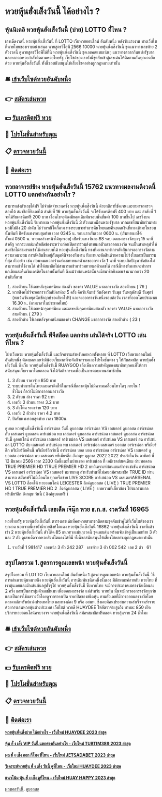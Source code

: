 # หวยหุ้นฮั่งเส็งวันนี้ ได้อย่างไร ?
## หุ้นนิเคอิ หวยหุ้นฮั่งเส็งวันนี้ (บ่าย) LOTTO ที่ไหน ?
เลขเด็ดงวดนี้ หวยหุ้นฮั่งเส็งวันนี้ ที่ LOTTO เว็บหวยออนไลน์ อันดับหนึ่ง หลังวันแรงงาน ทางเว็บไซตืหวยไทยของเราขอนำเสนอ หวยสูตรวีไอพี 2566 10000 หวยหุ้นฮั่งเส็งวันนี้ ชุดแนวทางเลขท้าย 2 ตัวงวดนี้ ดูหวยสูตรวีไอพีได้ที่นี่ หวยหุ้นฮั่งเส็งวันนี้ ชุดเลขคดแบบเน้นๆ แนวทางสลากกินแบ่งรัฐบาล และหากคอหวยกำลังติดตามหวยไทยรัฐ เว็บไซต์ของเรายังมีชุดจับเข้าคู่เลขเด่นให้ติดตามกันทุกงวดอีกด้วย หวยหุ้นฮั่งเส็งวันนี้ ทั้งนี้ขอสนับสนุนให้เสี่ยงโชคอย่างถูกกฎหมายเท่านั้น

## 🛎 [เข้าเว็บไซต์หวยอันดับหนึ่ง](https://bit.ly/3BG5bNw)
## 👉 [สมัครเล่นหวย](https://bit.ly/3BG5bNw)
## 💵 [รับเครดิตฟรี หวย](https://bit.ly/3C3mvgS)
## 👑 [โปรโมชั่นสำหรับตุณ](https://bit.ly/3C3mvgS)
## 📋 [ตรวจหวยวันนี้](https://bit.ly/3C3mvgS)
## 📱 [ติดต่อเรา](https://bit.ly/3C3mvgS)

## หวยอาจารย์ช้าง หวยหุ้นฮั่งเส็งวันนี้ 15762 แนวทางผลงานดีงวดนี้ LOTTO แตกต่างกันอย่างไร ?
สามารถส่งตัวเลขได้ฟรี ไม่จำกัดจำนวนครั้ง หวยหุ้นฮั่งเส็งวันนี้ ด้วยกติกาที่ชัดเจนและสามารถตรวจสอบได้
สมาชิกที่ยิงเลขได้ ลำดับที่ 16 หวยหุ้นฮั่งเส็งวันนี้ จะได้รับเครดิตฟรี 400 บาท และ ลำดับที่ 1 จะได้รับเครดิตฟรี 200 บาท เงื่อนไขจะต้องมียอดเดิมพันรอบนั้นขั้นต่ำ 100 บาทขึ้นไป
เลขวิ่งบน หวยหุ้นฮั่งเส็งวันนี้ รับทายผล หวยหุ้นฮั่งเส็งวันนี้ 3 ตัวบนเหมือนหวยรัฐบาล
หากเลขที่สมาชิกร่วมทายผลมีไม่ถึง 20 ลำดับ ไม่ว่ากรณีใดก็ตาม ทางระบบจะทำการคืนโพยและคืนยอดเงินที่แทงเข้ามาในรอบนั้นทันที
ปิดรับแทงรอบสุดท้าย เวลา 0345 น.
รอบแรกเริ่มเวลา 0600 น. (เริ่มทายผลได้ตั้งแต่ 0500 น. ทายผลล่วงหน้าได้ทุกรอบ)
เปิดรับแทงวันละ 88 รอบ ออกผลรางวัลทุกๆ 15 นาที
สำคัญ หากระบบล่มหรือขัดข้องระหว่างก่อนปิดการร่วมส่งทายผลตัวเลขออกนางวัล จนเป็นสาเหตุทำให้สมาชิกไม่สามารถเข้าใช้งานระบบได้ หวยหุ้นฮั่งเส็งวันนี้ ทางทีมงานจะทำการตัดสินการออกรางวัลตามความเหมาะสม การตัดสินขึ้นอยู่กับดุลพินิจของทีมงาน ทีมงานจะตัดสินด้วยความโปร่งใสและเป็นธรรมที่สุด ตัวอย่าง เช่น ก่อนหมดเวลาร่วมส่งผลทายผลตัวเลขออกรางวัล 1 นาที ระบบเกิดปัญหาขัดข้องไม่สามารถเข้าใช้งานได้ ทำให้สมาชิกไม่สามารถเข้ามาร่วมทายผลตัวเลขได้ กรณีนี้ทางทีมงานจะทำการยกเลิกและคืนเงินเครดิตในรอบนั้นทันที ถึงแม้ว่าก่อนหน้านั้นจะมีสมาชิกยิงเลขเข้ามามากกว่า 20 ลำดับก็ตาม
1. สองตัวบน ใช้เลขหลังจุดทศนิยม สองตัว ของค่า VALUE มาออกรางวัล สองตัวบน ( 79 )
2. หวยสิงคโปร์จะออกรางวัลสัปดาห์ละ 5 ครั้ง คือวันจันทร์ วันอังคาร วันพุธ วันพฤหัสบดี วันศุกร์ (ยกเว้นวันหยุดนักขัตฤกษ์ของสิงคโปร์) และจะออกรางวันหนึ่งรอบต่อวัน เวลาที่ออกโดยประมาณ 16.30 น. (ตามเวลาในประเทศไทย)
3. สามตัวบน ใช้เลขหน้าจุดทศนิยม และเลขหลังจุดทศนิยมสองตัว ของค่า VALUE มาออกรางวัล สามตัวบน ( 279 )
4. สองตัวล่าง ใช้เลขหลังจุดทศนิยมของค่า CHANGE มาออกรางวัล สองตัวล่าง ( 23 )

## หวยหุ้นฮั่งเส็งวันนี้ พีจีสล็อต แตกง่าย เล่นได้จริง LOTTO เล่นที่ไหน ?
โปรเว็บหวย หวยหุ้นฮั่งเส็งวันนี้ และกิจกรรมสำหรับคอหวยทั้งหลาย ที่ LOTTO เว็บหวยออนไลน์ อันดับหนึ่ง ต้องบอกเลยว่ามีน้อยเว็บมากที่จะจัดกิจกรรมและโปรโมชันต่าง ๆ ให้กับสมาชิก หวยหุ้นฮั่งเส็งวันนี้ ซึ่งเว็บ หวยหุ้นฮั่งเส็งวันนี้ RUAYGOD เล็งเห็นความสำคัญของสมาชิกทุกคนที่ให้การสนับสนุนเว็บเรามาโดยตลอด จึงได้จัดกิจกรรมเพื่อเป็นการตอบแทนสมาชิกขึ้น
1. 3 ตัวบน ราคาจ่าย 850 บาท
2. ระบบทำการคืนโพยเเละเครดิตให้ในกรณีที่ตลาดหุ้นไม่มีความเคลื่อนไหวใดๆ ภายใน 1 ชั่วโมง ถือว่าไม่มีการออกผลรางวัล
3. 2 ตัวบน ล่าง ราคา 92 บาท
4. เลขวิ่ง 3 ตัวบน ราคา 3.2 บาท
5. 3 ตัวโต๊ด ราคาจ่าย 120 บาท
6. เลขวิ่ง 2 ตัวล่าง ราคา 4.2 บาท
7. ปิดรับเเทงรอบสุดท้าย เวลา 1800น.

ดูบอล หวยหุ้นฮั่งเส็งวันนี้ อาร์เซน่อล วันนี้ ดูบอลสด อาร์เซน่อล VS เลสเตอร์ ดูบอลสด อาร์เซน่อล กับ เลสเตอร์ ดูบอลสด อาร์เซน่อล พบ เลสเตอร์ ดูบอลสด อาร์เซน่อล เลสเตอร์ ดูบอลสด อาร์เซน่อล วันนี้ ดูออนไลน์ อาร์เซน่อล เลสเตอร์ อาร์เซน่อล VS เลสเตอร์ อาร์เซน่อล VS เลสเตอร์ สด อาร์เซน่อล LOTTO กับ เลสเตอร์ อาร์เซน่อล พบ เลสเตอร์ อาร์เซน่อล เลสเตอร์ บอลสด อาร์เซน่อล พรีเมียร์ลีก พรีเมียร์ลีกคืนนี้ พรีเมียร์ลีกวันนี้ อาร์เซน่อล บอล บอล อาร์เซน่อล
อาร์เซน่อล VS เลสเตอร์
ดูบอลสด อาร์เซน่อล พบ เลสเตอร์ พรีเมียร์ลีก อังกฤษ ฤดูกาล 2022 2022 ประจำคืนวัน อาทิตย์ ที่ 13 มีนาคม 2566 เวลา 2330 นัดนี้แตะในบ้านของ อาร์เซน่อล ที่ เอมิเรตส์สเตเดียม ถ่ายทอดสด TRUE PREMIER HD 1TRUE PREMIER HD 2
บทวิเคราะห์ก่อนเกมส์การแข่งขัน อาร์เซน่อล VS เลสเตอร์
อาร์เซน่อล VS เลสเตอร์
หมายเหตุ สำหรับท่านที่ไม่เคยสมัครสมาชิค TRUE ID ท่านสามารถ สมัครฟรีไม่มีเงื่อนไข ทุกเครือข่าย
LIVE SCORE อาร์เซน่อล VS เลสเตอร์ARSENAL VS LOTTO ล็อตโต้ หวยออนไลน์ LEICESTER
ลิงค์ดูบอลสด ( LIVE )
TRUE PREMIER HD 1
 TRUE PREMIER HD 2 
 ลิงค์ดูบอลสด ( LIVE ) 
บทความที่เกี่ยวข้อง
โปรแกรมบอล พรีเมียร์ลีก อังกฤษ วันนี้ ( ลิงค์ดูบอลฟรี )

## หวยหุ้นฮั่งเส็งวันนี้ เลขเด็ด เจ๊นุ๊ก หวย ธ.ก.ส. งวดวันที่ 16965
หวยไทยรัฐ หวยหุ้นฮั่งเส็งวันนี้ ตารางเลขเด่นที่คอหวยสามารถติดตามชุดจับเข้าคู่ได้ที่เว็บไซต์ของเราทุกงวด นอกจากนี้เรายังมีหวยสิงห์โตแดง หวยหุ้นฮั่งเส็งวันนี้ 16862 หวยหุ้นฮั่งเส็งวันนี้ งวดที่แล้วเข้า 2 หวยหุ้นฮั่งเส็งวันนี้ ตัวโต๊ด 85 แนวทางแม่นๆงวดนี้ ชุดเลขเด่น พร้อมจับเข้าคู่เป็นเลขท้าย 3 ตัว และ 2 ตัว ดูเลขเด็ดจากหวยสิงห์โตแดงได้ที่นี่ ทั้งนี้ขอสนับสนุนให้เสี่ยงโชคอย่างถูกกฎหมายเท่านั้น
1. รางวัลที่ 1 981417  เลขหน้า 3 ตัว 242 287   เลขท้าย 3 ตัว 002 542  เลข 2 ตัว   61

## สรุปโดยรวม 1.สูตรการคูณเลขหน้า หวยหุ้นฮั่งเส็งวันนี้
สรุปโดยรวม ที่ LOTTO เว็บหวยออนไลน์ อันดับหนึ่ง 1.สูตรการคูณเลขหน้า หวยหุ้นฮั่งเส็งวันนี้ วิธีการเล่นหวยหุ้นหมายถึง หวยหุ้นฮั่งเส็งวันนี้ การเดิมพันชนิดหนึ่งนั้นเอง มีลักษณะค้ลายกับ หวยไทย ที่เราคุ้นเคยและมักเล่นกันอยู่ทั่วๆไป หวยหุ้นฮั่งเส็งวันนี้ ซึ่งหวยไทย จะมีการประกาศผลรางวัลเดือนละ 2 ครั้ง และเป็นการสุ่มตัวเลขขึ้นมา เพื่อออกผลรางวัล
แต่สำหรับ หวยหุ้น นั้นจะมีการออกรางวัลทุกวัน และเป็นการใช้ผลรางวัลโดยดูจากราคาเปิด ราคาปิดของชนิดหุ้น ตามตัวเลขที่มีการออกผลรางวัลโดยตลาดหลักทรัพย์แห่งประเทศไทย และทางช่อง 9 หรือ อสมท.
ซึ่งเคยมีคนประสบความสำเร็จจนร่ำรวยด้วยการเล่นหวยหุ้นต่างประเทศ เว็บไซต์ หวยดี HUAYDEE ให้อัตราจ่ายสูงถึง บาทละ 850 เปิดบริการหวยออนไลน์ครบวงจร หวยหุ้นฮั่งเส็งวันนี้ สมัครสมาชิกฟรีตลอด หวยลุ้นรวย 24 ชั่วโมง

## 🛎 [เข้าเว็บไซต์หวยอันดับหนึ่ง](https://bit.ly/3BG5bNw)
## 👉 [สมัครเล่นหวย](https://bit.ly/3BG5bNw)
## 💵 [รับเครดิตฟรี หวย](https://bit.ly/3C3mvgS)
## 👑 [โปรโมชั่นสำหรับตุณ](https://bit.ly/3C3mvgS)
## 📋 [ตรวจหวยวันนี้](https://bit.ly/3C3mvgS)
## 📱 [ติดต่อเรา](https://bit.ly/3C3mvgS)

#### [หวยหุ้นฮั่งเส็งบ่าย ได้อย่างไร - เว็บใหม่ HUAYDEE 2023 ล่าสุด](https://atom.io/themes/หวยหุ้นฮั่งเส็งบ่าย%20ได้อย่างไร%20-%20เว็บใหม่%20huaydee%202023%20ล่าสุด)
#### [หุ้น ฮั่ ง เส็ง VIP วันนี้ แตกต่างกันอย่างไร - เว็บใหม่ TUBTIM389 2023 ล่าสุด](https://atom.io/themes/หุ้น%20ฮั่%20ง%20เส็ง%20vip%20วันนี้%20แตกต่างกันอย่างไร%20-%20เว็บใหม่%20tubtim389%202023%20ล่าสุด)
#### [ผล ฮั่ ง เส็ง ออก กี่โมง ที่ไหน - เว็บใหม่ JETSADABET 2023 ล่าสุด](https://atom.io/themes/ผล%20ฮั่%20ง%20เส็ง%20ออก%20กี่โมง%20ที่ไหน%20-%20เว็บใหม่%20jetsadabet%202023%20ล่าสุด)
#### [วิเคราะห์หวยหุ้น ฮั่ ง เส็ง วันนี้ ดูที่ไหน - เว็บใหม่ HUAYDEE 2023 ล่าสุด](https://atom.io/themes/วิเคราะห์หวยหุ้น%20ฮั่%20ง%20เส็ง%20วันนี้%20ดูที่ไหน%20-%20เว็บใหม่%20huaydee%202023%20ล่าสุด)
#### [แนวโน้ม หุ้น ฮั่ ง เส็ง ดูที่ไหน - เว็บใหม่ HUAY HAPPY 2023 ล่าสุด](https://atom.io/themes/แนวโน้ม%20หุ้น%20ฮั่%20ง%20เส็ง%20ดูที่ไหน%20-%20เว็บใหม่%20huay%20happy%202023%20ล่าสุด)

[ผลบอลวันนี้](https://siamsport.tv "ผลบอลวันนี้"), [ดูบอลสด](https://siamsport.tv/ดูบอลสด "ดูบอลสด")